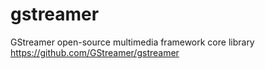 # gstreamer
GStreamer open-source multimedia framework core library https://github.com/GStreamer/gstreamer
